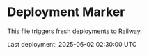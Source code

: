 # Deployment Marker

This file triggers fresh deployments to Railway.

Last deployment: 2025-06-02 02:30:00 UTC 